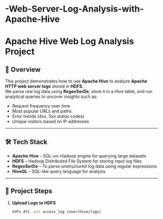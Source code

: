 # -Web-Server-Log-Analysis-with-Apache-Hive

# Apache Hive Web Log Analysis Project

## 📌 Overview
This project demonstrates how to use **Apache Hive** to analyze **Apache HTTP web server logs** stored in **HDFS**.  
We parse raw log data using **RegexSerDe**, store it in a Hive table, and run analytical queries to uncover insights such as:

- Request frequency over time  
- Most popular URLs and paths  
- Error trends (4xx, 5xx status codes)  
- Unique visitors based on IP addresses  

---

## 🛠 Tech Stack
- **Apache Hive** – SQL-on-Hadoop engine for querying large datasets  
- **HDFS** – Hadoop Distributed File System for storing input log files  
- **RegexSerDe** – To parse unstructured log data using regular expressions  
- **HiveQL** – SQL-like query language for analysis  

---

## 📂 Project Steps
1. **Upload Logs to HDFS**  
   ```bash
   hdfs dfs -put access_log /user/hive/logs/
